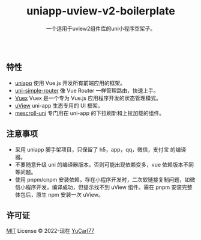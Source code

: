 <h1 align="center">
uniapp-uview-v2-boilerplate
</h1>

<p align="center">
一个适用于uview2组件库的uni小程序空架子。
<p>

<br>
<br>

## 特性

- [uniapp](https://uniapp.dcloud.io/) 使用 Vue.js 开发所有前端应用的框架。
- [uni-simple-router](https://hhyang.cn/v2/) 像 Vue Router 一样管理路由，快速上手。
- [Vuex](https://v3.vuex.vuejs.org/zh/) Vuex 是一个专为 Vue.js 应用程序开发的状态管理模式。
- [uView](https://www.uviewui.com/) uni-app 生态专用的 UI 框架。
- [mescroll-uni](https://www.mescroll.com/uni.html/) 专门用在 uni-app 的下拉刷新和上拉加载的组件。

## 注意事项

- 采用 uniapp 脚手架项目，只保留了 h5，app，qq，微信，支付宝 的编译器。
- 不要随意升级 uni 的编译器版本，否则可能出现依赖变多，vue 依赖版本不同等问题。
- 使用 pnpm/cnpm 安装依赖，存在小程序开发时，二次软链接复制问题，如微信小程序开发，编译成功，但提示找不到 uView 组件。需在 pnpm 安装完整体包后，原生 npm 安装一次 uView。

## 许可证

[MIT](./LICENSE) License © 2022-现在 [YuCarl77](https://gitee.com/yucarl77)
